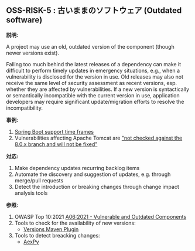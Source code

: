 ## OSS-RISK-5 : 古いままのソフトウェア (Outdated software)

**説明:**

A project may use an old, outdated version of the component (though newer versions exist).

Falling too much behind the latest releases of a dependency can make it difficult to perform timely updates in emergency situations, e.g., when a vulnerability is disclosed for the version in use. Old releases may also not receive the same level of security assessment as recent versions, esp. whether they are affected by vulnerabilities. If a new version is syntactically or semantically incompatible with the current version in use, application developers may require significant update/migration efforts to resolve the incompatibility.

**事例:**

1. [Spring Boot support time frames](https://spring.io/projects/spring-boot#support)
2. Vulnerabilities affecting Apache Tomcat are ["not checked against the 8.0.x branch and will not be fixed"](https://tomcat.apache.org/security-8.html)

**対応:**

1. Make dependency updates recurring backlog items
2. Automate the discovery and suggestion of updates, e.g. through merge/pull requests
3. Detect the introduction or breaking changes through change impact analysis tools

**参照:**

1. OWASP Top 10:2021 [A06:2021 - Vulnerable and Outdated Components](https://owasp.org/Top10/A06_2021-Vulnerable_and_Outdated_Components/)
2. Tools to check for the availability of new versions:
    - [Versions Maven Plugin](https://www.mojohaus.org/versions/versions-maven-plugin/index.html)
3. Tools to detect breacking changes:
    - [AexPy](https://github.com/StardustDL/aexpy)
